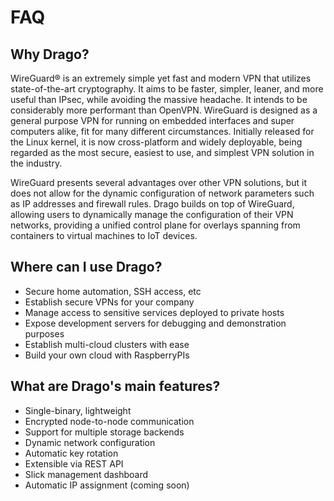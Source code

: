 # FAQ

## Why Drago?

WireGuard® is an extremely simple yet fast and modern VPN that utilizes state-of-the-art cryptography. It aims to be faster, simpler, leaner, and more useful than IPsec, while avoiding the massive headache. It intends to be considerably more performant than OpenVPN. WireGuard is designed as a general purpose VPN for running on embedded interfaces and super computers alike, fit for many different circumstances. Initially released for the Linux kernel, it is now cross-platform and widely deployable, being regarded as the most secure, easiest to use, and simplest VPN solution in the industry.

WireGuard presents several advantages over other VPN solutions, but it does not allow for the dynamic configuration of network parameters such as IP addresses and firewall rules. Drago builds on top of WireGuard, allowing users to dynamically manage the configuration of their VPN networks, providing a unified control plane for overlays spanning from containers to virtual machines to IoT devices.

## Where can I use Drago?

- Secure home automation, SSH access, etc
- Establish secure VPNs for your company
- Manage access to sensitive services deployed to private hosts
- Expose development servers for debugging and demonstration purposes
- Establish multi-cloud clusters with ease
- Build your own cloud with RaspberryPIs

## What are Drago's main features?

- Single-binary, lightweight
- Encrypted node-to-node communication
- Support for multiple storage backends
- Dynamic network configuration
- Automatic key rotation
- Extensible via REST API
- Slick management dashboard
- Automatic IP assignment (coming soon)
